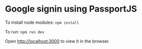 # Google signin using PassportJS

To install node modules: `npm install`

To run: `npm run dev`

Open [http://localhost:3000](http://localhost:3000) to view it in the browser.
